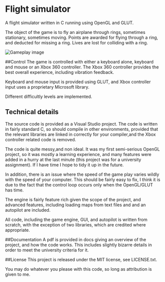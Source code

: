 # Flight simulator

A flight simulator written in C running using  OpenGL and GLUT.

The object of the game is to fly an airplane through rings, sometimes stationary, sometimes moving. Points are awarded for flying through a ring, and deducted for missing a ring. Lives are lost for colliding with a ring.

![Gameplay image](https://github.com/joshtyler/Flight-Simulator/raw/master/Docs/Images/Picture1.png "Main menu, demonstrating autopilot")

##Control
The game is controlled with either a keyboard alone, keyboard and mouse or an Xbox 360 controller. The Xbox 360 controller provides the best overall experience, including vibration feedback.

Keyboard and mouse input is provided using GLUT, and Xbox controller input uses a proprietary Microsoft library.

Different difficultly levels are implemented.

## Technical details
The source code is provided as a Visual Studio project. The code is written in fairly standard C, so should compile in other environments, provided that the relevant libraries are linked in correctly for your compiler,and the Xbox controller related code is removed.

The code is quite messy,and non ideal. It was my first semi-serious OpenGL project, so it was mostly a learning experience, and many features were added in a hurry at the last minute (this project was for a university assignment). If I have time I hope to tidy it up in the future.

In addition, there is an issue where the speed of the game play varies wildly with the speed of your computer. This should be fairly easy to fix, I think it is due to the fact that the control loop occurs only when the OpenGL/GLUT has time.

The engine is fairly feature rich given the scope of the project, and advanced features, including loading maps from text files and and an autopilot are included.

All code, including the game engine, GUI, and autopilot  is written from scratch, with the exception of two libraries, which are credited where appropriate.

##Documentation
A pdf is provided in docs giving an overview of the project, and how the code works. This includes slightly bizarre details in order to meet the university criteria for it.

##License
This project is released under the MIT license, see LICENSE.txt.

You may do whatever you please with this code, so long as attribution is given to me.